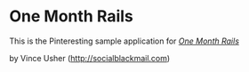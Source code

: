 # One Month Rails

This is the Pinteresting sample application for 
[*One Month Rails*](http://oneomonthrails.com)

by Vince Usher (http://socialblackmail.com)
